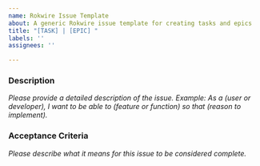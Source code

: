 ```yaml
---
name: Rokwire Issue Template
about: A generic Rokwire issue template for creating tasks and epics
title: "[TASK] | [EPIC] "
labels: ''
assignees: ''

---
```


### Description
_Please provide a detailed description of the issue._
_Example: As a (user or developer), I want to be able to (feature or function) so that (reason to implement)._

### Acceptance Criteria
_Please describe what it means for this issue to be considered complete._
